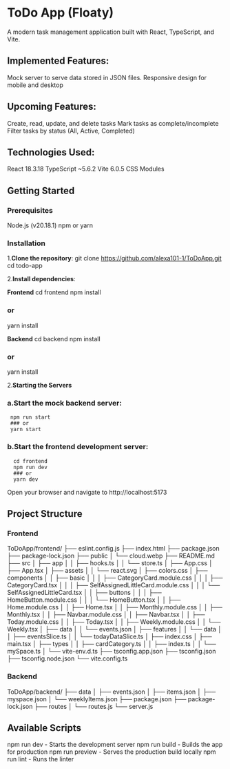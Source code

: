 # ToDo App (Floaty)
A modern task management application built with React, TypeScript, and Vite.

## Implemented Features:
Mock server to serve data stored in JSON files. 
Responsive design for mobile and desktop

## Upcoming Features:
Create, read, update, and delete tasks
Mark tasks as complete/incomplete
Filter tasks by status (All, Active, Completed)

## Technologies Used:
React 18.3.18
TypeScript ~5.6.2
Vite 6.0.5
CSS Modules

## Getting Started

### Prerequisites
Node.js (v20.18.1)
npm or yarn

### Installation

1.**Clone the repository**:
git clone https://github.com/alexa101-1/ToDoApp.git
cd todo-app

2.**Install dependencies**:

**Frontend**
cd frontend
npm install
### or
yarn install

**Backend**
cd backend
npm install
### or
yarn install



2.**Starting the Servers**

 ### a.Start the mock backend server:
     npm run start
     ### or
     yarn start
    
  ### b.Start the frontend development server:
      cd frontend
      npm run dev
      ### or
      yarn dev

Open your browser and navigate to http://localhost:5173


## Project Structure

### Frontend

ToDoApp/frontend/
├── eslint.config.js
├── index.html
├── package.json
├── package-lock.json
├── public
│   └── cloud.webp
├── README.md
├── src
│   ├── app
│   │   ├── hooks.ts
│   │   └── store.ts
│   ├── App.css
│   ├── App.tsx
│   ├── assets
│   │   └── react.svg
│   ├── colors.css
│   ├── components
│   │   ├── basic
│   │   │   ├── CategoryCard.module.css
│   │   │   ├── CategoryCard.tsx
│   │   │   ├── SelfAssignedLittleCard.module.css
│   │   │   └── SelfAssignedLittleCard.tsx
│   │   ├── buttons
│   │   │   ├── HomeButton.module.css
│   │   │   └── HomeButton.tsx
│   │   ├── Home.module.css
│   │   ├── Home.tsx
│   │   ├── Monthly.module.css
│   │   ├── Monthly.tsx
│   │   ├── Navbar.module.css
│   │   ├── Navbar.tsx
│   │   ├── Today.module.css
│   │   ├── Today.tsx
│   │   ├── Weekly.module.css
│   │   └── Weekly.tsx
│   ├── data
│   │   └── events.json
│   ├── features
│   │   └── data
│   │       ├── eventsSlice.ts
│   │       └── todayDataSlice.ts
│   ├── index.css
│   ├── main.tsx
│   ├── types
│   │   ├── cardCategory.ts
│   │   ├── index.ts
│   │   └── mySpace.ts
│   └── vite-env.d.ts
├── tsconfig.app.json
├── tsconfig.json
├── tsconfig.node.json
└── vite.config.ts


### Backend

ToDoApp/backend/
├── data
│   ├── events.json
│   ├── items.json
│   ├── myspace.json
│   └── weeklyItems.json
├── package.json
├── package-lock.json
├── routes
│   └── routes.js
└── server.js

## Available Scripts

npm run dev - Starts the development server
npm run build - Builds the app for production
npm run preview - Serves the production build locally
npm run lint - Runs the linter





